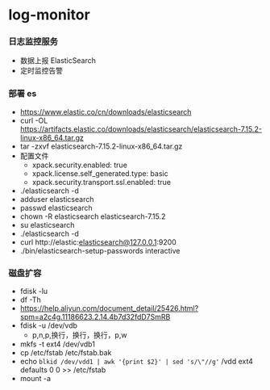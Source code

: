 # log-monitor

### 日志监控服务

* 数据上报 ElasticSearch
* 定时监控告警

### 部署 es

* https://www.elastic.co/cn/downloads/elasticsearch
* curl -OL https://artifacts.elastic.co/downloads/elasticsearch/elasticsearch-7.15.2-linux-x86_64.tar.gz
* tar -zxvf elasticsearch-7.15.2-linux-x86_64.tar.gz
* 配置文件
    * xpack.security.enabled: true
    * xpack.license.self_generated.type: basic
    * xpack.security.transport.ssl.enabled: true
* ./elasticsearch -d
* adduser elasticsearch
* passwd elasticsearch
* chown -R elasticsearch elasticsearch-7.15.2
* su elasticsearch
* ./elasticsearch -d
* curl http://elastic:elasticsearch@127.0.0.1:9200
* ./bin/elasticsearch-setup-passwords interactive

### 磁盘扩容

* fdisk -lu
* df -Th
* https://help.aliyun.com/document_detail/25426.html?spm=a2c4g.11186623.2.14.4b7d32fdD7SmRB
* fdisk -u /dev/vdb
    * p,n,p,换行，换行，换行，p,w
* mkfs -t ext4 /dev/vdb1
* cp /etc/fstab /etc/fstab.bak
* echo `blkid /dev/vdd1 | awk '{print $2}' | sed 's/\"//g'` /vdd ext4 defaults 0 0 >> /etc/fstab
* mount -a